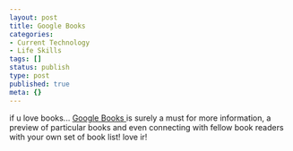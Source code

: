 ```yaml
---
layout: post
title: Google Books
categories:
- Current Technology
- Life Skills
tags: []
status: publish
type: post
published: true
meta: {}
---
```

if u love books... [Google Books ](http://books.google.com/)is surely a must for more information, a preview of particular books and even connecting with fellow book readers with your own set of book list! love ir!
